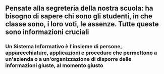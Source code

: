 ## Pensate alla segreteria della nostra scuola: ha bisogno di sapere chi sono gli studenti, in che classe sono, i loro voti, le assenze. Tutte queste sono <Alert>informazioni</Alert> cruciali

<DefinitionBlock v-click class="mt-16">

### Un <Alert>Sistema Informativo</Alert> è l'insieme di persone, apparecchiature, applicazioni e procedure che permettono a un'azienda o a un'organizzazione di disporre delle informazioni giuste, al momento giusto
</DefinitionBlock>

